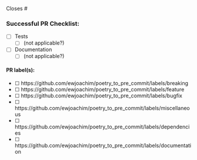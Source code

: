 Closes #<ticket number>

### Successful PR Checklist:

- [ ] Tests
  - [ ] (not applicable?)
- [ ] Documentation
  - [ ] (not applicable?)

#### PR label(s): <!-- It's easier to fill those after submitting your PR -->

- [ ] <!-- Breaking -->https://github.com/ewjoachim/poetry_to_pre_commit/labels/breaking
- [ ] <!-- Feature -->https://github.com/ewjoachim/poetry_to_pre_commit/labels/feature
- [ ] <!-- Bugfix -->https://github.com/ewjoachim/poetry_to_pre_commit/labels/bugfix
- [ ] <!-- Misc. -->https://github.com/ewjoachim/poetry_to_pre_commit/labels/miscellaneous
- [ ] <!-- Deps -->https://github.com/ewjoachim/poetry_to_pre_commit/labels/dependencies
- [ ] <!-- Docs -->https://github.com/ewjoachim/poetry_to_pre_commit/labels/documentation
